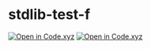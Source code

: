 # stdlib-test-f


[![Open in Code.xyz](https://code.xyz/button/?png)](http://codexyz.notoriaga.com/keith/codexyz/github=true)
[![Open in Code.xyz](https://code.xyz/button/?png)](https://staging.code.xyz/github=true)
